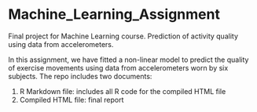 # Machine_Learning_Assignment
Final project for Machine Learning course. Prediction of activity quality using data from accelerometers. 

In this assignment, we have fitted a non-linear model to predict the quality of exercise movements using data 
from accelerometers worn by six subjects. The repo includes two documents: 
1. R Markdown file: includes all R code for the compiled HTML file
2. Compiled HTML file: final report
